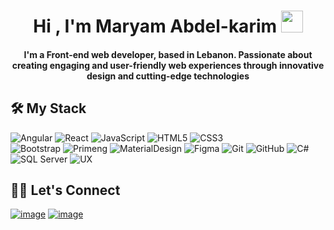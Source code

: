 <h1 align="center">Hi , I'm Maryam Abdel-karim <img src="https://media.giphy.com/media/hvRJCLFzcasrR4ia7z/giphy.gif" width="35"></h1>

<h4 align="center">I'm a Front-end web developer, based in Lebanon. Passionate about creating engaging and user-friendly web experiences through innovative design and cutting-edge technologies </h6>

## 🛠️ My Stack
![Angular](https://img.shields.io/badge/-Anular-red?style=flat-square&logo=angular&logoColor=ffffff) 
![React](https://img.shields.io/badge/-React-61DAFB?style=flat-square&logo=react&logoColor=ffffff) 
![JavaScript](https://img.shields.io/badge/-JavaScript-%23F7DF1C?style=flat-square&logo=javascript&logoColor=000000&labelColor=%23F7DF1C&color=%23FFCE5A)
![HTML5](https://img.shields.io/badge/-HTML5-%23E44D27?style=flat-square&logo=html5&logoColor=ffffff)
![CSS3](https://img.shields.io/badge/-CSS3-%231572B6?style=flat-square&logo=css3)  
![Bootstrap](https://img.shields.io/badge/-Bootstrap-563D7C?style=flat-square&logo=Bootstrap) 
![Primeng](https://img.shields.io/badge/-Primeng-red?style=flat-square) 
![MaterialDesign](https://img.shields.io/badge/-Material_Design-005cbb?style=flat-square&logo=materialdesign) 
![Figma](https://img.shields.io/badge/-Figma-F24E1E?style=flat-square&logo=figma) 
![Git](https://img.shields.io/badge/-Git-%23F05032?style=flat-square&logo=git&logoColor=%23ffffff)
![GitHub](https://img.shields.io/badge/-GitHub-181717?style=flat-square&logo=github)
![C#](https://img.shields.io/badge/-CSharp-512bd4?style=flat-square&logo=csharp)
![SQL Server](https://img.shields.io/badge/-SQL_Server-CC2927?style=flat-square&logo=microsoftsqlserver)
![UX](https://img.shields.io/badge/-UX-181717?style=flat-square)


## 🙋‍♀️ Let's Connect

[![image](https://img.shields.io/badge/LinkedIn-0077B5?style=for-the-badge&logo=linkedin&logoColor=white)](https://www.linkedin.com/in/maryam-abdel-karim-9548771bb/) 
[![image](https://img.shields.io/badge/Gmail-D14836?style=for-the-badge&logo=gmail&logoColor=white)](mailto:maryam.abdelkarim7@gmail.com)
